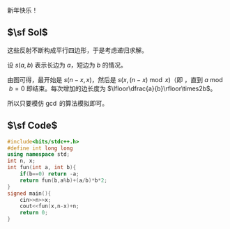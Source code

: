 新年快乐！

## $\sf Sol$

这些反射不断构成平行四边形，于是考虑递归求解。

设 $s(a,b)$ 表示长边为 $a$，短边为 $b$ 的情况。

由图可得，最开始是 $s(n-x,x)$，然后是 $s(x,(n-x)\bmod x)$（即 ，直到 $a\bmod b=0$ 即结束。每次增加的边长度为 $\lfloor\dfrac{a}{b}\rfloor\times2b$。

所以只要模仿 $\gcd$ 的算法模拟即可。

## $\sf Code$

```cpp
#include<bits/stdc++.h>
#define int long long
using namespace std;
int n, x;
int fun(int a, int b){
    if(b==0) return -a;
    return fun(b,a%b)+(a/b)*b*2;
}
signed main(){
    cin>>n>>x;
    cout<<fun(x,n-x)+n;
    return 0;
}
```